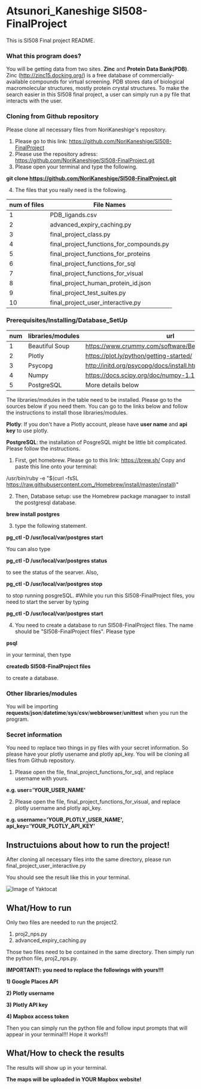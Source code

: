 # Atsunori_Kaneshige SI508-FinalProject

This is SI508 Final project README.


### What this program does?


You will be getting data from two sites. **Zinc** and **Protein Data Bank(PDB)**.
Zinc (http://zinc15.docking.org/) is  a free database of commercially-available compounds for virtual screening. PDB stores data of biological macromolecular structures, mostly protein crystal structures.
To make the search easier in this SI508 final project, a user can simply run a py file that interacts with the user.


### Cloning from Github repository


Please clone all necessary files from NoriKaneshige's repository.
1) Please go to this link: https://github.com/NoriKaneshige/SI508-FinalProject
2) Please use the repository adress: https://github.com/NoriKaneshige/SI508-FinalProject.git
3) Please open your terminal and type the following.


**git clone https://github.com/NoriKaneshige/SI508-FinalProject.git**


4) The files that you really need is the following.


num of files | File Names
------------ | -------------
1 | PDB_ligands.csv
2 | advanced_expiry_caching.py
3 | final_project_class.py
4 | final_project_functions_for_compounds.py
5 | final_project_functions_for_proteins
6 | final_project_functions_for_sql
7 | final_project_functions_for_visual
8 | final_project_human_protein_id.json
9 | final_project_test_suites.py
10 | final_project_user_interactive.py


### Prerequisites/Installing/Database_SetUp


num | libraries/modules | url
------------ | -------------------- | ----------------------------------------------------
1 | Beautiful Soup | https://www.crummy.com/software/BeautifulSoup/bs4/doc/
2 | Plotly | https://plot.ly/python/getting-started/
3 | Psycopg | http://initd.org/psycopg/docs/install.html
4 | Numpy | https://docs.scipy.org/doc/numpy-1.15.0/user/install.html
5 | PostgreSQL | More details below


The libraries/modules in the table need to be installed. Please go to the sources below if you need them.
You can go to the links below and follow the instructions to install those libraries/modules.


**Plotly**: If you don't have a Plotly account, please have **user name** and **api key** to use plotly.


**PostgreSQL**: the installation of PosgreSQL might be little bit complicated. Please follow the instructions.
1) First, get homebrew. Please go to this link: https://brew.sh/
Copy and paste this line onto your terminal:

/usr/bin/ruby -e "$(curl -fsSL https://raw.githubusercontent.com_/Homebrew/install/master/install)"


2) Then, Database setup: use the Homebrew package managaer to install the postgresql database.


  **brew install postgres**


3) type the following statement.


  **pg_ctl -D /usr/local/var/postgres start**


  You can also type


  **pg_ctl -D /usr/local/var/postgres status**


  to see the status of the searver.
  Also,


  **pg_ctl -D /usr/local/var/postgres stop**


  to stop running posgreSQL.
  #While you run this SI508-FinalProject files, you need to start the server by typing


  **pg_ctl -D /usr/local/var/postgres start**


4) You need to create a database to run SI508-FinalProject files. The name should be "SI508-FinalProject files". Please type


**psql**


 in your terminal, then type


 **createdb SI508-FinalProject files**


 to create a database.


### Other libraries/modules

You will be importing **requests**/**json**/**datetime**/**sys**/**csv**/**webbrowser**/**unittest** when you run the program.


### Secret information
You need to replace two things in py files with your secret information. So please have your plotly usename and plotly api_key. You will be cloning all files from Github repository.


1) Please open the file, final_project_functions_for_sql, and replace username with yours.


**e.g. user='YOUR_USER_NAME'**


2) Please open the file, final_project_functions_for_visual, and replace plotly username and plotly api_key.


**e.g. username='YOUR_PLOTLY_USER_NAME', api_key='YOUR_PLOTLY_API_KEY'**


## Instructuions about how to run the project!


After cloning all necessary files into the same directory, please run final_project_user_interactive.py


You should see the result like this in your terminal.


![Image of Yaktocat](https://github.com/NoriKaneshige/SI508-FinalProject/blob/master/display1.png)


## What/How to run

Only two files are needed to run the project2.


1) proj2_nps.py
2) advanced_expiry_caching.py


Those two files need to be contained in the same directory. Then simply run the python file, proj2_nps.py.


**IMPORTANT!: you need to replace the followings with yours!!!**


**1) Google Places API**


**2) Plotly username**


**3) Plotly API key**


**4) Mapbox access token**


Then you can simply run the python file and follow input prompts that will appear in your terminal!!! Hope it works!!!


## What/How to check the results

The results will show up in your terminal.


**The maps will be uploaded in YOUR Mapbox website!**

